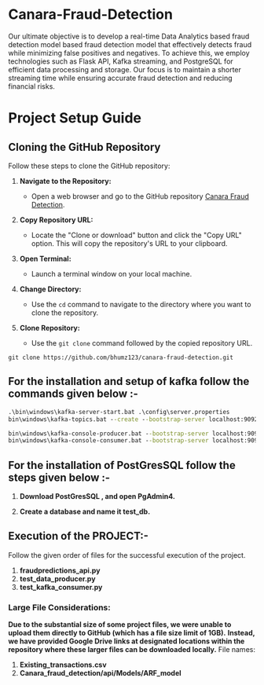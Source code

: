 # Canara-Fraud-Detection

Our ultimate objective is to develop a real-time Data Analytics based fraud detection model based fraud detection model that effectively detects fraud while minimizing false positives and negatives. To achieve this, we employ technologies such as Flask API, Kafka streaming, and PostgreSQL for efficient data processing and storage. Our focus is to maintain a shorter streaming time while ensuring accurate fraud detection and reducing financial risks.

# Project Setup Guide

## Cloning the GitHub Repository

Follow these steps to clone the GitHub repository:

1. **Navigate to the Repository:**
   - Open a web browser and go to the GitHub repository [Canara Fraud Detection](https://github.com/bhumz123/canara-fraud-detection).

2. **Copy Repository URL:**
   - Locate the "Clone or download" button and click the "Copy URL" option. This will copy the repository's URL to your clipboard.
3. **Open Terminal:**
   - Launch a terminal window on your local machine.

4. **Change Directory:**
   - Use the `cd` command to navigate to the directory where you want to clone the repository.

5. **Clone Repository:**
   - Use the `git clone` command followed by the copied repository URL.

```git clone https://github.com/bhumz123/canara-fraud-detection.git ```


## For the installation and setup of kafka follow the commands given below :-

```.\bin\windows\zookeeper-server-start.bat .\config\zookeeper.properties 
.\bin\windows\kafka-server-start.bat .\config\server.properties 
bin\windows\kafka-topics.bat --create --bootstrap-server localhost:9092 --replication-factor 1 --partitions 3 --topic testc

bin\windows\kafka-console-producer.bat --bootstrap-server localhost:9092 --topic testc
bin\windows\kafka-console-consumer.bat --bootstrap-server localhost:9092 --topic testc --from-beginning 
```


## For the installation of PostGresSQL follow the steps given below :-

1.  **Download PostGresSQL , and open PgAdmin4.**

2. **Create a database and name it test_db.**


## Execution of the PROJECT:-

Follow the given order of files for the successful execution of the project.

1. **fraudpredictions_api.py**
2. **test_data_producer.py**
3. **test_kafka_consumer.py**


### Large File Considerations:
**Due to the substantial size of some project files, we were unable to upload them directly to GitHub (which has a file size limit of 1GB).**
**Instead, we have provided Google Drive links at designated locations within the repository where these larger files can be downloaded locally.** 
File names:
1. **Existing_transactions.csv**
2. **Canara_fraud_detection/api/Models/ARF_model**



